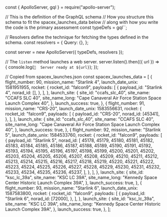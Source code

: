 const { ApolloServer, gql } = require("apollo-server");

// This is the definition of the GraphQL schema
// How you structure this schema to fit the spacex_launches_data below
// along with how you write the code is the primary assessment
const typeDefs = gql``;

// Resolvers define the technique for fetching the types defined in the schema.
const resolvers = {
  Query: {},
};

const server = new ApolloServer({ typeDefs, resolvers });

// The `listen` method launches a web server.
server.listen().then(({ url }) => {
  console.log(`🚀  Server ready at ${url}`);
});

// Copied from spacex_launches.json
const spacex_launches_data = [
  {
    flight_number: 90,
    mission_name: "Starlink 4",
    launch_date_unix: 1581951955,
    rocket: {
      rocket_id: "falcon9",
      payloads: [
        {
          payload_id: "Starlink 4",
          norad_id: [],
        },
      ],
    },
    launch_site: {
      site_id: "ccafs_slc_40",
      site_name: "CCAFS SLC 40",
      site_name_long:
        "Cape Canaveral Air Force Station Space Launch Complex 40",
    },
    launch_success: true,
  },
  {
    flight_number: 91,
    mission_name: "CRS-20",
    launch_date_unix: 1583556631,
    rocket: {
      rocket_id: "falcon9",
      payloads: [
        {
          payload_id: "CRS-20",
          norad_id: [45341],
        },
      ],
    },
    launch_site: {
      site_id: "ccafs_slc_40",
      site_name: "CCAFS SLC 40",
      site_name_long:
        "Cape Canaveral Air Force Station Space Launch Complex 40",
    },
    launch_success: true,
  },
  {
    flight_number: 92,
    mission_name: "Starlink 5",
    launch_date_unix: 1584533760,
    rocket: {
      rocket_id: "falcon9",
      payloads: [
        {
          payload_id: "Starlink 5",
          norad_id: [
            45178,
            45179,
            45180,
            45181,
            45182,
            45183,
            45184,
            45185,
            45186,
            45187,
            45188,
            45189,
            45190,
            45191,
            45192,
            45193,
            45194,
            45195,
            45196,
            45197,
            45198,
            45199,
            45200,
            45201,
            45202,
            45203,
            45204,
            45205,
            45206,
            45207,
            45208,
            45209,
            45210,
            45211,
            45212,
            45213,
            45214,
            45215,
            45216,
            45217,
            45218,
            45219,
            45220,
            45221,
            45222,
            45223,
            45224,
            45225,
            45226,
            45227,
            45228,
            45229,
            45230,
            45231,
            45232,
            45233,
            45234,
            45235,
            45236,
            45237,
          ],
        },
      ],
    },
    launch_site: {
      site_id: "ksc_lc_39a",
      site_name: "KSC LC 39A",
      site_name_long: "Kennedy Space Center Historic Launch Complex 39A",
    },
    launch_success: true,
  },
  {
    flight_number: 93,
    mission_name: "Starlink 6",
    launch_date_unix: 1587583800,
    rocket: {
      rocket_id: "falcon9",
      payloads: [
        {
          payload_id: "Starlink 6",
          norad_id: [72000],
        },
      ],
    },
    launch_site: {
      site_id: "ksc_lc_39a",
      site_name: "KSC LC 39A",
      site_name_long: "Kennedy Space Center Historic Launch Complex 39A",
    },
    launch_success: true,
  },
];
